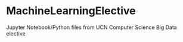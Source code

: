 # MachineLearningElective
Jupyter Notebook/Python files from UCN Computer Science Big Data elective
